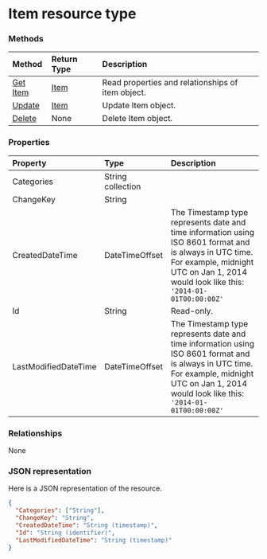 # Item resource type




### Methods

| Method		   | Return Type	|Description|
|:---------------|:--------|:----------|
|[Get Item](../api/item_get.md) | [Item](item.md) |Read properties and relationships of item object.|
|[Update](../api/item_update.md) | [Item](item.md)	|Update Item object. |
|[Delete](../api/item_delete.md) | None |Delete Item object. |

### Properties
| Property	   | Type	|Description|
|:---------------|:--------|:----------|
|Categories|String collection||
|ChangeKey|String||
|CreatedDateTime|DateTimeOffset|The Timestamp type represents date and time information using ISO 8601 format and is always in UTC time. For example, midnight UTC on Jan 1, 2014 would look like this: `'2014-01-01T00:00:00Z'`|
|Id|String| Read-only.|
|LastModifiedDateTime|DateTimeOffset|The Timestamp type represents date and time information using ISO 8601 format and is always in UTC time. For example, midnight UTC on Jan 1, 2014 would look like this: `'2014-01-01T00:00:00Z'`|

### Relationships
None


### JSON representation

Here is a JSON representation of the resource.

<!-- {
  "blockType": "resource",
  "optionalProperties": [

  ],
  "@odata.type": "microsoft.graph.Item"
}-->

```json
{
  "Categories": ["String"],
  "ChangeKey": "String",
  "CreatedDateTime": "String (timestamp)",
  "Id": "String (identifier)",
  "LastModifiedDateTime": "String (timestamp)"
}

```

<!-- uuid: 8fcb5dbc-d5aa-4681-8e31-b001d5168d79
2015-10-25 14:57:30 UTC -->
<!-- {
  "type": "#page.annotation",
  "description": "Item resource",
  "keywords": "",
  "section": "documentation",
  "tocPath": ""
}-->